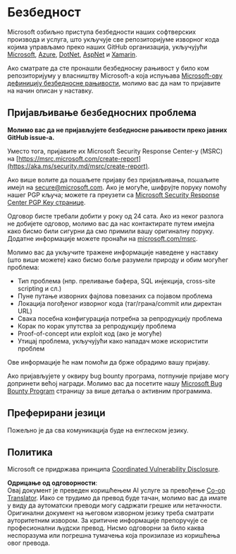 <!--
CO_OP_TRANSLATOR_METADATA:
{
  "original_hash": "d8fe220fa2850df0759b07cf391ea77c",
  "translation_date": "2025-07-12T07:26:52+00:00",
  "source_file": "SECURITY.md",
  "language_code": "sr"
}
-->
# Безбедност

Microsoft озбиљно приступа безбедности наших софтверских производа и услуга, што укључује све репозиторијуме изворног кода којима управљамо преко наших GitHub организација, укључујући [Microsoft](https://github.com/Microsoft), [Azure](https://github.com/Azure), [DotNet](https://github.com/dotnet), [AspNet](https://github.com/aspnet) и [Xamarin](https://github.com/xamarin).

Ако сматрате да сте пронашли безбедносну рањивост у било ком репозиторијуму у власништву Microsoft-а која испуњава [Microsoft-ову дефиницију безбедносне рањивости](https://aka.ms/security.md/definition), молимо вас да нам то пријавите на начин описан у наставку.

## Пријављивање безбедносних проблема

**Молимо вас да не пријављујете безбедносне рањивости преко јавних GitHub issue-а.**

Уместо тога, пријавите их Microsoft Security Response Center-у (MSRC) на [https://msrc.microsoft.com/create-report](https://aka.ms/security.md/msrc/create-report).

Ако више волите да пошаљете пријаву без пријављивања, пошаљите имејл на [secure@microsoft.com](mailto:secure@microsoft.com). Ако је могуће, шифрујте поруку помоћу нашег PGP кључа; можете га преузети са [Microsoft Security Response Center PGP Key странице](https://aka.ms/security.md/msrc/pgp).

Одговор бисте требали добити у року од 24 сата. Ако из неког разлога не добијете одговор, молимо вас да нас контактирате путем имејла како бисмо били сигурни да смо примили вашу оригиналну поруку. Додатне информације можете пронаћи на [microsoft.com/msrc](https://www.microsoft.com/msrc).

Молимо вас да укључите тражене информације наведене у наставку (што више можете) како бисмо боље разумели природу и обим могућег проблема:

* Тип проблема (нпр. преливање бафера, SQL инјекција, cross-site scripting и сл.)
* Пуне путање изворних фајлова повезаних са појавом проблема
* Локација погођеног изворног кода (таг/грана/commit или директан URL)
* Свака посебна конфигурација потребна за репродукцију проблема
* Корак по корак упутства за репродукцију проблема
* Proof-of-concept или exploit код (ако је могуће)
* Утицај проблема, укључујући како нападач може искористити проблем

Ове информације ће нам помоћи да брже обрадимо вашу пријаву.

Ако пријављујете у оквиру bug bounty програма, потпуније пријаве могу допринети већој награди. Молимо вас да посетите нашу [Microsoft Bug Bounty Program](https://aka.ms/security.md/msrc/bounty) страницу за више детаља о активним програмима.

## Преферирани језици

Пожељно је да сва комуникација буде на енглеском језику.

## Политика

Microsoft се придржава принципа [Coordinated Vulnerability Disclosure](https://aka.ms/security.md/cvd).

**Одрицање од одговорности**:  
Овај документ је преведен коришћењем AI услуге за превођење [Co-op Translator](https://github.com/Azure/co-op-translator). Иако се трудимо да превод буде тачан, молимо вас да имате у виду да аутоматски преводи могу садржати грешке или нетачности. Оригинални документ на његовом изворном језику треба сматрати ауторитетним извором. За критичне информације препоручује се професионални људски превод. Нисмо одговорни за било каква неспоразума или погрешна тумачења која произилазе из коришћења овог превода.